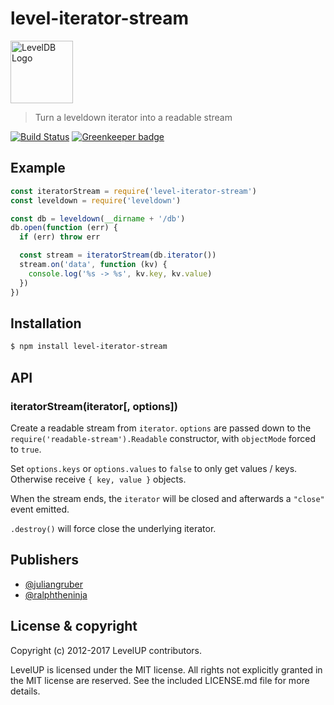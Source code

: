 
# level-iterator-stream

<img alt="LevelDB Logo" height="100" src="http://leveldb.org/img/logo.svg">

> Turn a leveldown iterator into a readable stream

[![Build Status](https://travis-ci.org/Level/iterator-stream.png)](https://travis-ci.org/Level/iterator-stream) [![Greenkeeper badge](https://badges.greenkeeper.io/Level/iterator-stream.svg)](https://greenkeeper.io/)

## Example

```js
const iteratorStream = require('level-iterator-stream')
const leveldown = require('leveldown')

const db = leveldown(__dirname + '/db')
db.open(function (err) {
  if (err) throw err

  const stream = iteratorStream(db.iterator())
  stream.on('data', function (kv) {
    console.log('%s -> %s', kv.key, kv.value)
  })
})
```

## Installation

```bash
$ npm install level-iterator-stream
```

## API

### iteratorStream(iterator[, options])

  Create a readable stream from `iterator`. `options` are passed down to the
  `require('readable-stream').Readable` constructor, with `objectMode` forced
  to `true`.

  Set `options.keys` or `options.values` to `false` to only get values / keys. Otherwise receive `{ key, value }` objects.

  When the stream ends, the `iterator` will be closed and afterwards a
  `"close"` event emitted.

  `.destroy()` will force close the underlying iterator.

## Publishers

* [@juliangruber](https://github.com/juliangruber)
* [@ralphtheninja](https://github.com/ralphtheninja)

## License &amp; copyright

Copyright (c) 2012-2017 LevelUP contributors.

LevelUP is licensed under the MIT license. All rights not explicitly granted in the MIT license are reserved. See the included LICENSE.md file for more details.
